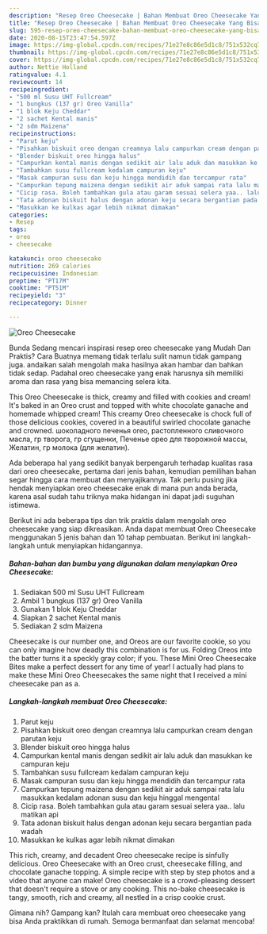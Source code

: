 ```yaml
---
description: "Resep Oreo Cheesecake | Bahan Membuat Oreo Cheesecake Yang Bisa Manjain Lidah"
title: "Resep Oreo Cheesecake | Bahan Membuat Oreo Cheesecake Yang Bisa Manjain Lidah"
slug: 595-resep-oreo-cheesecake-bahan-membuat-oreo-cheesecake-yang-bisa-manjain-lidah
date: 2020-08-15T23:47:54.597Z
image: https://img-global.cpcdn.com/recipes/71e27e8c86e5d1c8/751x532cq70/oreo-cheesecake-foto-resep-utama.jpg
thumbnail: https://img-global.cpcdn.com/recipes/71e27e8c86e5d1c8/751x532cq70/oreo-cheesecake-foto-resep-utama.jpg
cover: https://img-global.cpcdn.com/recipes/71e27e8c86e5d1c8/751x532cq70/oreo-cheesecake-foto-resep-utama.jpg
author: Nettie Holland
ratingvalue: 4.1
reviewcount: 14
recipeingredient:
- "500 ml Susu UHT Fullcream"
- "1 bungkus (137 gr) Oreo Vanilla"
- "1 blok Keju Cheddar"
- "2 sachet Kental manis"
- "2 sdm Maizena"
recipeinstructions:
- "Parut keju"
- "Pisahkan biskuit oreo dengan creamnya lalu campurkan cream dengan parutan keju"
- "Blender biskuit oreo hingga halus"
- "Campurkan kental manis dengan sedikit air lalu aduk dan masukkan ke campuran keju"
- "Tambahkan susu fullcream kedalam campuran keju"
- "Masak campuran susu dan keju hingga mendidih dan tercampur rata"
- "Campurkan tepung maizena dengan sedikit air aduk sampai rata lalu masukkan kedalam adonan susu dan keju hinggal mengental"
- "Cicip rasa. Boleh tambahkan gula atau garam sesuai selera yaa.. lalu matikan api"
- "Tata adonan biskuit halus dengan adonan keju secara bergantian pada wadah"
- "Masukkan ke kulkas agar lebih nikmat dimakan"
categories:
- Resep
tags:
- oreo
- cheesecake

katakunci: oreo cheesecake 
nutrition: 269 calories
recipecuisine: Indonesian
preptime: "PT17M"
cooktime: "PT51M"
recipeyield: "3"
recipecategory: Dinner

---
```



![Oreo Cheesecake](https://img-global.cpcdn.com/recipes/71e27e8c86e5d1c8/751x532cq70/oreo-cheesecake-foto-resep-utama.jpg)

Bunda Sedang mencari inspirasi resep oreo cheesecake yang Mudah Dan Praktis? Cara Buatnya memang tidak terlalu sulit namun tidak gampang juga. andaikan salah mengolah maka hasilnya akan hambar dan bahkan tidak sedap. Padahal oreo cheesecake yang enak harusnya sih memiliki aroma dan rasa yang bisa memancing selera kita.

This Oreo Cheesecake is thick, creamy and filled with cookies and cream! It&#39;s baked in an Oreo crust and topped with white chocolate ganache and homemade whipped cream! This creamy Oreo cheesecake is chock full of those delicious cookies, covered in a beautiful swirled chocolate ganache and crowned. шоколадного печенья oreo, растопленного сливочного масла, гр творога, гр сгущенки, Печенье орео для творожной массы, Желатин, гр молока (для желатин).

Ada beberapa hal yang sedikit banyak berpengaruh terhadap kualitas rasa dari oreo cheesecake, pertama dari jenis bahan, kemudian pemilihan bahan segar hingga cara membuat dan menyajikannya. Tak perlu pusing jika hendak menyiapkan oreo cheesecake enak di mana pun anda berada, karena asal sudah tahu triknya maka hidangan ini dapat jadi suguhan istimewa.


Berikut ini ada beberapa tips dan trik praktis dalam mengolah oreo cheesecake yang siap dikreasikan. Anda dapat membuat Oreo Cheesecake menggunakan 5 jenis bahan dan 10 tahap pembuatan. Berikut ini langkah-langkah untuk menyiapkan hidangannya.

<!--inarticleads1-->

##### Bahan-bahan dan bumbu yang digunakan dalam menyiapkan Oreo Cheesecake:

1. Sediakan 500 ml Susu UHT Fullcream
1. Ambil 1 bungkus (137 gr) Oreo Vanilla
1. Gunakan 1 blok Keju Cheddar
1. Siapkan 2 sachet Kental manis
1. Sediakan 2 sdm Maizena


Cheesecake is our number one, and Oreos are our favorite cookie, so you can only imagine how deadly this combination is for us. Folding Oreos into the batter turns it a speckly gray color; if you. These Mini Oreo Cheesecake Bites make a perfect dessert for any time of year! I actually had plans to make these Mini Oreo Cheesecakes the same night that I received a mini cheesecake pan as a. 

<!--inarticleads2-->

##### Langkah-langkah membuat Oreo Cheesecake:

1. Parut keju
1. Pisahkan biskuit oreo dengan creamnya lalu campurkan cream dengan parutan keju
1. Blender biskuit oreo hingga halus
1. Campurkan kental manis dengan sedikit air lalu aduk dan masukkan ke campuran keju
1. Tambahkan susu fullcream kedalam campuran keju
1. Masak campuran susu dan keju hingga mendidih dan tercampur rata
1. Campurkan tepung maizena dengan sedikit air aduk sampai rata lalu masukkan kedalam adonan susu dan keju hinggal mengental
1. Cicip rasa. Boleh tambahkan gula atau garam sesuai selera yaa.. lalu matikan api
1. Tata adonan biskuit halus dengan adonan keju secara bergantian pada wadah
1. Masukkan ke kulkas agar lebih nikmat dimakan


This rich, creamy, and decadent Oreo cheesecake recipe is sinfully delicious. Oreo Cheesecake with an Oreo crust, cheesecake filling, and chocolate ganache topping. A simple recipe with step by step photos and a video that anyone can make! Oreo cheesecake is a crowd-pleasing dessert that doesn&#39;t require a stove or any cooking. This no-bake cheesecake is tangy, smooth, rich and creamy, all nestled in a crisp cookie crust. 

Gimana nih? Gampang kan? Itulah cara membuat oreo cheesecake yang bisa Anda praktikkan di rumah. Semoga bermanfaat dan selamat mencoba!
